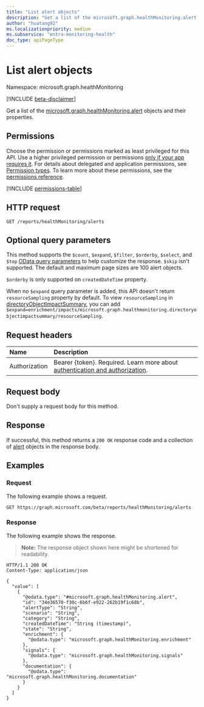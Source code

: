 ```yaml
---
title: "List alert objects"
description: "Get a list of the microsoft.graph.healthMonitoring.alert objects and their properties."
author: "huatang92"
ms.localizationpriority: medium
ms.subservice: "entra-monitoring-health"
doc_type: apiPageType
---
```


# List alert objects

Namespace: microsoft.graph.healthMonitoring

[!INCLUDE [beta-disclaimer](../../includes/beta-disclaimer.md)]

Get a list of the [microsoft.graph.healthMonitoring.alert](../resources/healthmonitoring-alert.md) objects and their properties.

## Permissions

Choose the permission or permissions marked as least privileged for this API. Use a higher privileged permission or permissions [only if your app requires it](/graph/permissions-overview#best-practices-for-using-microsoft-graph-permissions). For details about delegated and application permissions, see [Permission types](/graph/permissions-overview#permission-types). To learn more about these permissions, see the [permissions reference](/graph/permissions-reference).

<!-- {
  "blockType": "permissions",
  "name": "healthmonitoring-healthmonitoringroot-list-alerts-permissions"
}
-->
[!INCLUDE [permissions-table](../includes/permissions/healthmonitoring-healthmonitoringroot-list-alerts-permissions.md)]

## HTTP request

<!-- {
  "blockType": "ignored"
}
-->
``` http
GET /reports/healthMonitoring/alerts
```

## Optional query parameters

This method supports the `$count`, `$expand`, `$filter`, `$orderby`, `$select`, and `$top` [OData query parameters](/graph/query-parameters) to help customize the response. `$skip` isn't supported. The default and maximum page sizes are 100 alert objects.

`$orderby` is only supported on `createdDateTime` property.

When no `$expand` query parameter is added, this API doesn't return `resourceSampling` property by default. To view `resourceSampling` in [directoryObjectImpactSummary](../resources//healthmonitoring-directoryobjectimpactsummary.md), you can add `$expand=enrichment/impacts/microsoft.graph.healthmonitoring.directoryobjectimpactsummary/resourceSampling`.

## Request headers

|Name|Description|
|:---|:---|
|Authorization|Bearer {token}. Required. Learn more about [authentication and authorization](/graph/auth/auth-concepts).|

## Request body

Don't supply a request body for this method.

## Response

If successful, this method returns a `200 OK` response code and a collection of [alert](../resources/healthmonitoring-alert.md) objects in the response body.

## Examples

### Request

The following example shows a request.
<!-- {
  "blockType": "request",
  "name": "list_alert"
}
-->
``` http
GET https://graph.microsoft.com/beta/reports/healthMonitoring/alerts
```


### Response

The following example shows the response.
>**Note:** The response object shown here might be shortened for readability.
<!-- {
  "blockType": "response",
  "truncated": true,
  "@odata.type": "Collection(microsoft.graph.healthMonitoring.alert)"
}
-->
``` http
HTTP/1.1 200 OK
Content-Type: application/json

{
  "value": [
    {
      "@odata.type": "#microsoft.graph.healthMonitoring.alert",
      "id": "34e36570-f30c-6b6f-e922-262b19f1c68b",
      "alertType": "String",
      "scenario": "String",
      "category": "String",
      "createdDateTime": "String (timestamp)",
      "state": "String",
      "enrichment": {
        "@odata.type": "microsoft.graph.healthMonitoring.enrichment"
      },
      "signals": {
        "@odata.type": "microsoft.graph.healthMonitoring.signals"
      },
      "documentation": {
        "@odata.type": "microsoft.graph.healthMonitoring.documentation"
      }
    }
  ]
}
```

